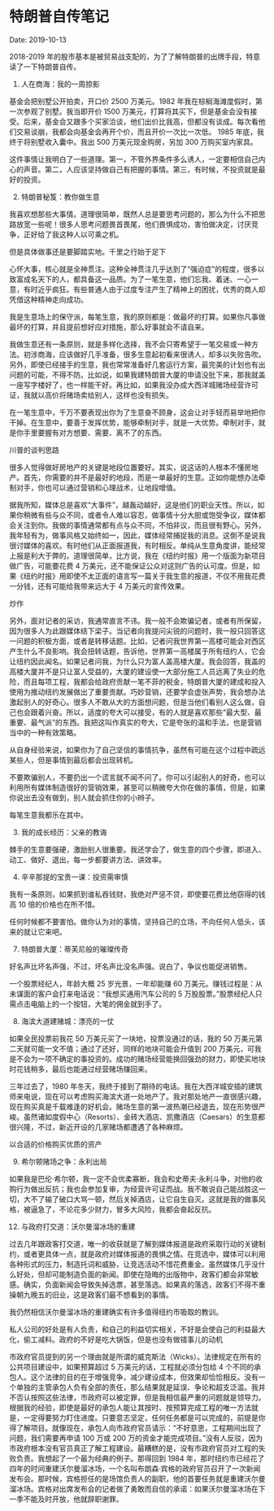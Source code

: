# 特朗普自传笔记

Date: 2019-10-13

2018-2019 年的股市基本是被贸易战支配的，为了了解特朗普的出牌手段，特意读了一下特朗普自传。

1. 人在商海：我的一周掠影

基金会把别墅公开拍卖，开口价 2500 万美元。1982 年我在棕榈海滩度假时，第一次参观了别墅。我当即开价 1500 万美元，打算将其买下，但是基金会没有接受。后来，基金会又跟多个买家洽谈，他们出价比我高，但都没有谈成。每次看他们交易谈崩，我都会向基金会再开个价，而且开价一次比一次低。 1985 年底，我终于将别墅收入囊中。我出 500 万美元现金购房，另加 300 万购买室内家具。

这件事情让我明白了一些道理。第一，不管外界条件多么诱人，一定要相信自己内心的声音。第二，人应该坚持做自己有把握的事情。第三，有时候，不投资就是最好的投资。

2. 特朗普秘笈：教你做生意

我喜欢想那些大事情。道理很简单，既然人总是要思考问题的，那么为什么不把思路放宽一些呢！很多人思考问题畏首畏尾，他们畏惧成功，害怕做决定，讨厌竞争，正好给了我这种人以可乘之机。

但是具体做事还是要脚踏实地。千里之行始于足下

心怀大事，核心就是全神贯注。这种全神贯注几乎达到了“强迫症”的程度，很多以致富成名天下的人，都具备这一品质。为了一笔生意，他们忘我、着迷、一心一意，有时近乎疯狂。有些普通人由于过度专注产生了精神上的困扰，优秀的商人却凭借这种精神走向成功。

我是生意场上的保守派，每笔生意，我的原则都是：做最坏的打算。如果你凡事做最坏的打算，并且提前想好应对措施，那么好事就会不请自来。

我做生意还有一条原则，就是多样化选择，我不会只寄希望于一笔交易或一种方法。初涉商海，应该做好几手准备，很多生意起初看来很诱人，却多以失败告吹。另外，即使已经接手的生意，我也常常准备好几套运行方案，最完美的计划也有出问题的可能，不得不防。比如说，如果我建特朗普大厦的申请没批下来，那我就盖一座写字楼好了，也一样能干好。再比如，如果我没办成大西洋城赌场经营许可证，我就以高价将赌场卖给别人，这样也没有损失。

在一笔生意中，千万不要表现出你为了生意奋不顾身，这会让对手轻而易举地把你干掉。在生意中，要善于发挥优势，能够牵制对手，就是一大优势。牵制对手，就是你手里要握有对方想要、需要、离不了的东西。

川普的谈判思路

很多人觉得做好房地产的关键是地段位置要好。其实，说这话的人根本不懂房地产。首先，你需要的并不是最好的地段，而是一单最好的生意。正如你能想办法牵制对手，你也可以通过营销和心理战术，让地段增值。

据我所知，媒体总是喜欢“大事件”，越轰动越好，这是他们的职业天性。所以，如果你稍微有些与众不同，或者令人难以容忍，做事情十分大胆或饱受争议，媒体都会关注到你。我做的事情通常都有点与众不同，不怕非议，而且很有野心。另外，我年轻有为，做事风格又始终如一，因此，媒体经常捕捉我的消息。这倒不是说我很讨媒体的喜欢。有时他们从正面报道我，有时相反。单纯从生意角度讲，能经常上报是利大于弊的。道理很简单，比方说，我在《纽约时报》用一个版面为新项目做广告，可能要花费 4 万美元，还不能保证公众对这则广告的认可度。但是，如果《纽约时报》用即使不太正面的语言写一篇关于我生意的报道，不仅不用我花费一分钱，还有可能给我带来远大于 4 万美元的宣传效果。

炒作

另外，面对记者的采访，我通常直言不讳。我一般不会欺骗记者，或者有所保留，因为很多人为此跟媒体结下梁子。当记者向我提问尖锐的问题时，我一般只回答这一问题的积极方面，或者是转移话题。比如，记者问我世界第一高楼可能会对西区产生什么不良影响。我会扭转话题，告诉他，世界第一高楼属于所有纽约人，它会让纽约因此闻名。如果记者问我，为什么只为富人盖高楼大厦。我会回答，我盖的高楼大厦并不是只让富人受益的，大厦的建设使一大部分施工人员远离了失业的危险，而且每项工程，我都会给政府贡献一笔不菲的税金，特朗普大厦的建成和投入使用为推动纽约发展做出了重要贡献。巧妙营销，还要学会虚张声势，我会想办法激起别人的好奇心。很多人不敢从大的方面想问题，但是当他们看别人这么做，自己也会跟着兴奋。所以，适度的夸大可以接受，有的人就是喜欢那些“最大型、最重要、最气派”的东西。我把这叫作真实的夸大，它是夸张的温和手法，也是营销当中的一种有效策略。

从自身经验来说，如果你为了自己坚信的事情抗争，虽然有可能在这个过程中疏远某些人，但是事情到最后都会出现转机。

不要欺骗别人，不要扔出一个谎言就不闻不问了。你可以引起别人的好奇，也可以利用所有媒体制造很好的营销效果，甚至可以稍微夸大你在做的事情，但是，如果你说出去没有做到，别人就会抓住你的小辫子。

每笔生意我都乐在其中。

3. 我的成长经历：父亲的教诲

棘手的生意要强硬，激励别人很重要。我还学会了，做生意的四个步骤，即进入、动工、做好、退出，每一步都要讲方法、讲效率。

4. 辛辛那提的宝贵一课：投资需审慎

我有一条原则，如果抓到谁私吞钱财，我绝对严惩不贷，即使要花费比他窃得的钱高 10 倍的价格也在所不惜。

任何时候都不要害怕。做你认为对的事情，坚持自己的立场，不向任何人低头，该来的就让它来吧。

7. 特朗普大厦：蒂芙尼般的璀璨传奇

好名声比坏名声强，不过，坏名声比没名声强。说白了，争议也能促进销售。

一个股票经纪人，年龄大概 25 岁光景，一年却能赚 60 万美元。赚钱过程是：从未谋面的客户会打来电话说：“我想买通用汽车公司的 5 万股股票。”股票经纪人只需点击电脑上的一个按钮，大笔的佣金就到手了。

8. 海滨大道建赌城：漂亮的一仗

如果全民投票前我花 50 万美元买了一块地，投票没通过的话，我的 50 万美元第二天就可能一文不值；通过了还好，同样的地块可能会升值到 200 万美元，可我是不会为一项不确定的事投资的。成功的赌场经营能换回强劲的财力，即使买地块时花钱稍多，最后也能通过经营赌场赚回来。

三年过去了，1980 年冬天，我终于接到了期待的电话。我在大西洋城安插的建筑师来电说，现在可以考虑购买海滨大道一处地产了。我对那处地产一直很感兴趣，现在购买真是千载难逢的好机会。赌场生意的第一波热潮已经退去，现在形势很严峻。虽然诸如度假中心（Resorts）、金砖大酒店、凯撒酒店（Caesars）的生意都很兴隆，不过，新近开设的几家赌场都遭遇了各种麻烦。

以合适的价格购买优质的资产

9. 希尔顿赌场之争：永利出局

如果我是巴伦·希尔顿，我一定不会优柔寡断，我会和史蒂夫·永利斗争，对他的收购行为做出反抗；我也会参加复审，为经营许可证而战。我不敢说自己能战胜这一切，大不了输了破口大骂一顿，然后关掉酒店，让它自生自灭。这就是我的做事风格，被逼急了，不论花多少财力，冒多大风险，我都会奋起反抗。

12. 与政府打交道：沃尔曼溜冰场的重建

过去几年跟政客打交道，唯一的收获就是了解到媒体报道是政府采取行动的关键制约，或者更具体一点，就是政府对媒体报道的畏惧之情。在竞选中，媒体可以利用各种形式的压力，制造托词和威胁，让竞选活动不惜花费重金。虽然媒体几乎没什么好处，但却可能制造负面的新闻。即使在隐晦的出版物中，政客们都会非常敏感。确实，负面新闻会导致失掉选票，甚至落选。如果真的落选，政客们不得不重操朝九晚五的旧业，这是政客们最不想看到的事情。

我仍然相信沃尔曼溜冰场的重建确实有许多值得纽约市吸取的教训。

私人公司的好处是有人负责，和自己的利益切实相关，不好是会使自己的利益最大化，偷工减料。政府的不好是吃大锅饭，但是也没有做错事儿的动机

市政府官员提到的另一个理由就是所谓的威克斯法（Wicks）。法律规定在所有的公共项目建设中，如果预算超过 5 万美元的话，工程就必须分包给 4 个不同的承包人。这个法律的目的在于增强竞争，减少建设成本，但效果却恰恰相反。没有一个单独的主管承包人负有全部的责任，那么结果就是延误、争论和超支泛滥。我并不否认按照这些法律，市政府可以被定罪，但是我相信最严重的问题就是领导力。根据我的经验，即使是最好的承包人能让其按时、按预算完成工程的唯一方法就是，一定得要努力盯住进度。只要意志坚定，任何任务都是可以完成的，前提是你得了解项目。就像现在，承包人向市政府官员请示：“不好意思，工程期间出现了问题，我们需要再申请 100 万或 200 万的资金才能完成项目。”没有人反驳，因为市政府根本没有官员真正了解工程建设。最糟糕的是，没有市政府官员对工程的失败负责。我想起了一个最为经典的例子。那得回到 1984 年，那时纽约市已经花了四年的时间重建沃尔曼溜冰场，一个名叫布朗森·宾格的政府官员召开了一次新闻发布会。那时候，宾格担任的是场馆负责人的副职，他的首要任务就是重建沃尔曼溜冰场。宾格对出席发布会的记者做了勇敢而自信的承诺：如果沃尔曼溜冰场在下一季不能及时开放，他就辞职谢罪。
